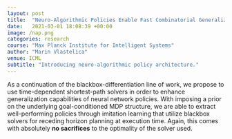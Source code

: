 ```yaml
---
layout: post
title:  "Neuro-Algorithmic Policies Enable Fast Combinatorial Generalization"
date:   2021-03-01 18:08:39 +00:00
image: /nap.png
categories: research
course: "Max Planck Institute for Intelligent Systems"
author: "Marin Vlastelica"
venue: ICML
subtitle: "Introducing neuro-algorithmic policy architecture."
---
```


As a continuation of the blackbox-differentiation line of work, we propose to use time-dependent shortest-path solvers in order to enhance generalization
capabilities of neural network policies. With imposing a prior on the underlying goal-conditioned MDP structure, we are able to extract well-performing policies through imitation learning that utilize blackbox solvers for receding horizon planning at execution time. Again, this comes with absolutely **no sacrifices** to the optimality of the solver used.